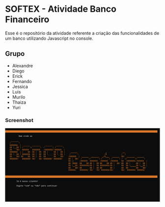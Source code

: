 # SOFTEX - Atividade Banco Financeiro

Esse é o repositório da atividade referente a criação das funcionalidades de um banco utilizando Javascript no console.

## Grupo

- Alexandre
- Diego
- Erick
- Fernando
- Jessica
- Luis
- Murilo
- Thaiza
- Yuri

### Screenshot

![](./img/Captura%20de%20tela%202024-07-23%20153931.png)





